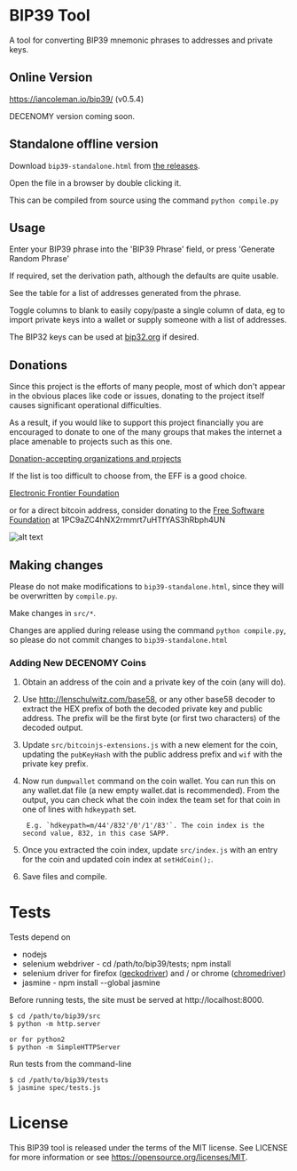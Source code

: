 # BIP39 Tool

A tool for converting BIP39 mnemonic phrases to addresses and private keys.

## Online Version

https://iancoleman.io/bip39/ (v0.5.4)

DECENOMY version coming soon.

## Standalone offline version

Download `bip39-standalone.html` from
[the releases](https://github.com/DecenomyTools/bip39/releases).

Open the file in a browser by double clicking it.

This can be compiled from source using the command `python compile.py`

## Usage

Enter your BIP39 phrase into the 'BIP39 Phrase' field, or press
'Generate Random Phrase'

If required, set the derivation path, although the defaults are quite usable.

See the table for a list of addresses generated from the phrase.

Toggle columns to blank to easily copy/paste a single column of data, eg to
import private keys into a wallet or supply someone with a list of addresses.

The BIP32 keys can be used at [bip32.org](https://bip32.org) if desired.

## Donations

Since this project is the efforts of many people, most of which don't appear in
the obvious places like code or issues, donating to the project itself causes
significant operational difficulties.

As a result, if you would like to support this project financially you are
encouraged to donate to one of the many groups that makes the internet a place
amenable to projects such as this one.

[Donation-accepting organizations and projects](https://en.bitcoin.it/wiki/Donation-accepting_organizations_and_projects)

If the list is too difficult to choose from, the EFF is a good choice.

[Electronic Frontier Foundation](https://supporters.eff.org/donate)

or for a direct bitcoin address, consider donating to the
[Free Software Foundation](https://www.fsf.org/about/ways-to-donate/)
at 1PC9aZC4hNX2rmmrt7uHTfYAS3hRbph4UN

![alt text](https://static.fsf.org/nosvn/images/bitcoin_qrcodes/fsf.png "FSF Bitcoin Address")

## Making changes

Please do not make modifications to `bip39-standalone.html`, since they will
be overwritten by `compile.py`.

Make changes in `src/*`.

Changes are applied during release using the command `python compile.py`, so
please do not commit changes to `bip39-standalone.html`

### Adding New DECENOMY Coins

1. Obtain an address of the coin and a private key of the coin (any will do).
2. Use http://lenschulwitz.com/base58, or any other base58 decoder to extract the HEX prefix of both the decoded private key and public address. The prefix will be the first byte (or first two characters) of the decoded output.
3. Update `src/bitcoinjs-extensions.js` with a new element for the coin, updating the `pubKeyHash` with the public address prefix and `wif` with the private key prefix.
4. Now run `dumpwallet` command on the coin wallet. You can run this on any wallet.dat file (a new empty wallet.dat is recommended). From the output, you can check what the coin index the team set for that coin in one of lines with `hdkeypath` set.

        E.g. `hdkeypath=m/44'/832'/0'/1'/83'`. The coin index is the second value, 832, in this case SAPP. 

5. Once you extracted the coin index, update `src/index.js` with an entry for the coin and updated coin index at `setHdCoin();`.
6. Save files and compile.



# Tests

Tests depend on

* nodejs
* selenium webdriver - cd /path/to/bip39/tests; npm install
* selenium driver for firefox ([geckodriver](https://github.com/mozilla/geckodriver/releases)) and / or chrome ([chromedriver](https://sites.google.com/a/chromium.org/chromedriver/downloads))
* jasmine - npm install --global jasmine

Before running tests, the site must be served at http://localhost:8000.

```
$ cd /path/to/bip39/src
$ python -m http.server

or for python2
$ python -m SimpleHTTPServer
```

Run tests from the command-line

```
$ cd /path/to/bip39/tests
$ jasmine spec/tests.js
```

# License

This BIP39 tool is released under the terms of the MIT license. See LICENSE for
more information or see https://opensource.org/licenses/MIT.
